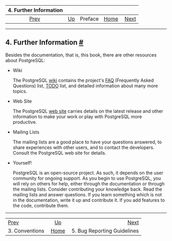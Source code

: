 

|          4. Further Information         |                              |         |                                                       |                                                           |
| :-------------------------------------: | :--------------------------- | :-----: | ----------------------------------------------------: | --------------------------------------------------------: |
| [Prev](notation.html "3. Conventions")  | [Up](preface.html "Preface") | Preface | [Home](index.html "PostgreSQL 17devel Documentation") |  [Next](bug-reporting.html "5. Bug Reporting Guidelines") |

***

## 4. Further Information [#](#RESOURCES)

Besides the documentation, that is, this book, there are other resources about PostgreSQL:

* Wiki

    The PostgreSQL [wiki](https://wiki.postgresql.org) contains the project's [FAQ](https://wiki.postgresql.org/wiki/Frequently_Asked_Questions) (Frequently Asked Questions) list, [TODO](https://wiki.postgresql.org/wiki/Todo) list, and detailed information about many more topics.

* Web Site

    The PostgreSQL [web site](https://www.postgresql.org) carries details on the latest release and other information to make your work or play with PostgreSQL more productive.

* Mailing Lists

    The mailing lists are a good place to have your questions answered, to share experiences with other users, and to contact the developers. Consult the PostgreSQL web site for details.

* Yourself!

    PostgreSQL is an open-source project. As such, it depends on the user community for ongoing support. As you begin to use PostgreSQL, you will rely on others for help, either through the documentation or through the mailing lists. Consider contributing your knowledge back. Read the mailing lists and answer questions. If you learn something which is not in the documentation, write it up and contribute it. If you add features to the code, contribute them.

***

|                                         |                                                       |                                                           |
| :-------------------------------------- | :---------------------------------------------------: | --------------------------------------------------------: |
| [Prev](notation.html "3. Conventions")  |              [Up](preface.html "Preface")             |  [Next](bug-reporting.html "5. Bug Reporting Guidelines") |
| 3. Conventions                          | [Home](index.html "PostgreSQL 17devel Documentation") |                               5. Bug Reporting Guidelines |
